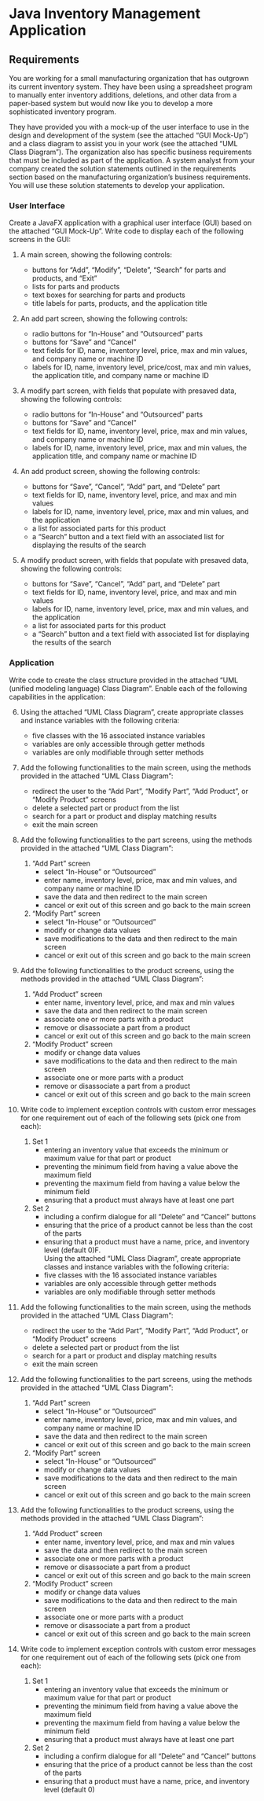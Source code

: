 # Java Inventory Management Application

## Requirements
You are working for a small manufacturing organization that has outgrown its current 
inventory system. They have been using a spreadsheet program to manually enter inventory 
additions, deletions, and other data from a paper-based system but would now like you to 
develop a more sophisticated inventory program.

They have provided you with a mock-up of the user interface to use in the design and 
development of the system (see the attached “GUI Mock-Up”) and a class diagram to assist 
you in your work (see the attached “UML Class Diagram”). The organization also has 
specific business requirements that must be included as part of the application. 
A system analyst from your company created the solution statements outlined in the 
requirements section based on the manufacturing organization’s business requirements. 
You will use these solution statements to develop your application.

### User Interface
Create a JavaFX application with a graphical user interface (GUI) based on the attached “GUI Mock-Up”. Write code to display each of the following screens in the GUI:

1. A main screen, showing the following controls:
	- buttons for “Add”, “Modify”, “Delete”, “Search” for parts and products, and “Exit”
	- lists for parts and products
	- text boxes for searching for parts and products
	- title labels for parts, products, and the application title 

2.  An add part screen, showing the following controls:
	- radio buttons for “In-House” and “Outsourced” parts
	- buttons for “Save” and “Cancel”
	- text fields for ID, name, inventory level, price, max and min values, and company name 
or machine ID
	- labels for ID, name, inventory level, price/cost, max and min values, the application 
title, and company name or machine ID


3. A modify part screen, with fields that populate with presaved data, showing the 
following controls:
	- radio buttons for “In-House” and “Outsourced” parts
	- buttons for “Save” and “Cancel”
	- text fields for ID, name, inventory level, price, max and min values, and company name 
or machine ID
	- labels for ID, name, inventory level, price, max and min values, the application title, 
and company name or machine ID

4. An add product screen, showing the following controls:
	- buttons for “Save”, “Cancel”, “Add” part, and “Delete” part
	- text fields for ID, name, inventory level, price, and max and min values
	- labels for ID, name, inventory level, price, max and min values, and the application
	- a list for associated parts for this product
	- a “Search” button and a text field with an associated list for displaying the results 
of the search

5. A modify product screen, with fields that populate with presaved data, showing the following controls:
	- buttons for “Save”, “Cancel”, “Add” part, and “Delete” part
	- text fields for ID, name, inventory level, price, and max and min values
	- labels for ID, name, inventory level, price, max and min values, and the application
	- a list for associated parts for this product
	- a “Search” button and a text field with associated list for displaying the results of 
the search

### Application
Write code to create the class structure provided in the attached “UML (unified modeling 
language) Class Diagram”. Enable each  of the following capabilities in the application:

6. Using the attached “UML Class Diagram”, create appropriate classes and instance 
variables with the following criteria:
	- five classes with the 16 associated instance variables
	- variables are only accessible through getter methods
	- variables are only modifiable through setter methods

7. Add the following functionalities to the main screen, using the methods provided in 
the attached “UML Class Diagram”:
	- redirect the user to the “Add Part”, “Modify Part”, “Add Product”, or “Modify Product” 
screens
	- delete a selected part or product from the list
	- search for a part or product and display matching results
	- exit the main screen
 
8. Add the following functionalities to the part screens, using the methods provided in 
the attached “UML Class Diagram”:
    1.  “Add Part” screen
        - select “In-House” or “Outsourced”
        - enter name, inventory level, price, max and min values, and company name or machine ID
        - save the data and then redirect to the main screen
        - cancel or exit out of this screen and go back to the main screen
    2.  “Modify Part” screen
        - select “In-House” or “Outsourced”
        - modify or change data values
        - save modifications to the data and then redirect to the main screen
        - cancel or exit out of this screen and go back to the main screen
        
9.  Add the following functionalities to the product screens, using the methods provided 
in the attached “UML Class Diagram”:
    1.  “Add Product” screen
        - enter name, inventory level, price, and max and min values
        - save the data and then redirect to the main screen
        - associate one or more parts with a product
        - remove or disassociate a part from a product
        - cancel or exit out of this screen and go back to the main screen   
    2.  “Modify Product” screen
        - modify or change data values
        - save modifications to the data and then redirect to the main screen
        - associate one or more parts with a product
        - remove or disassociate a part from a product
        - cancel or exit out of this screen and go back to the main screen
    
10. Write code to implement exception controls with custom error messages for one 
requirement out of each of the following sets (pick one from each):
    1.  Set 1
        - entering an inventory value that exceeds the minimum or maximum value for that part 
        or product
        - preventing the minimum field from having a value above the maximum field
        - preventing the maximum field from having a value below the minimum field
        - ensuring that a product must always have at least one part
    2.  Set 2
        - including a confirm dialogue for all “Delete” and “Cancel” buttons
        - ensuring that the price of a product cannot be less than the cost of the parts
        - ensuring that a product must have a name, price, and inventory level (default 0)F.  
        Using the attached “UML Class Diagram”, create appropriate classes and instance variables
        with the following criteria:
        - five classes with the 16 associated instance variables
        - variables are only accessible through getter methods
        - variables are only modifiable through setter methods
        
11. Add the following functionalities to the main screen, using the methods provided in 
the attached “UML Class Diagram”:
    - redirect the user to the “Add Part”, “Modify Part”, “Add Product”, or “Modify Product” 
    screens
    - delete a selected part or product from the list
    - search for a part or product and display matching results
    - exit the main screen

12. Add the following functionalities to the part screens, using the methods provided in 
the attached “UML Class Diagram”:
	1.  “Add Part” screen
        - select “In-House” or “Outsourced”
        - enter name, inventory level, price, max and min values, and company name or machine ID
        - save the data and then redirect to the main screen
        - cancel or exit out of this screen and go back to the main screen
    2.  “Modify Part” screen
        - select “In-House” or “Outsourced”
        - modify or change data values 
        - save modifications to the data and then redirect to the main screen
        - cancel or exit out of this screen and go back to the main screen       
        
13. Add the following functionalities to the product screens, using the methods provided 
in the attached “UML Class Diagram”:
    1.  “Add Product” screen
        - enter name, inventory level, price, and max and min values
        - save the data and then redirect to the main screen
        - associate one or more parts with a product
        - remove or disassociate a part from a product
        - cancel or exit out of this screen and go back to the main screen
    2.  “Modify Product” screen
        - modify or change data values
        - save modifications to the data and then redirect to the main screen
        - associate one or more parts with a product
        - remove or disassociate a part from a product
        - cancel or exit out of this screen and go back to the main screen
        
14. Write code to implement exception controls with custom error messages for one 
requirement out of each of the following sets (pick one from each):
    1.  Set 1
		- entering an inventory value that exceeds the minimum or maximum value for that part 
        or product
        - preventing the minimum field from having a value above the maximum field
        - preventing the maximum field from having a value below the minimum field
        - ensuring that a product must always have at least one part
    2.  Set 2
        - including a confirm dialogue for all “Delete” and “Cancel” buttons
        - ensuring that the price of a product cannot be less than the cost of the parts
        - ensuring that a product must have a name, price, and inventory level (default 0)
        
